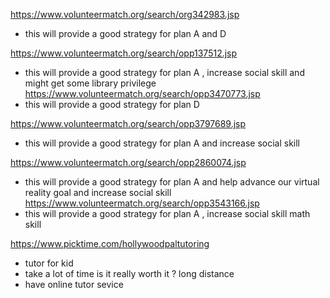 https://www.volunteermatch.org/search/org342983.jsp 
- this will provide a good strategy  for plan A and D  

https://www.volunteermatch.org/search/opp137512.jsp 
- this will provide a good strategy  for plan A  , increase social skill and might get some library privilege  
https://www.volunteermatch.org/search/opp3470773.jsp 
- this will provide a good strategy for plan D 

https://www.volunteermatch.org/search/opp3797689.jsp 
- this will provide a good strategy  for plan A and increase social skill 

https://www.volunteermatch.org/search/opp2860074.jsp 
- this will provide a good strategy  for plan A  and help advance our virtual reality goal and increase social skill 
https://www.volunteermatch.org/search/opp3543166.jsp 
 - this will provide a good strategy  for plan A , increase social skill math skill  


https://www.picktime.com/hollywoodpaltutoring  
- tutor for kid 
- take a lot of time is it really worth it ?  long distance 
- have online tutor sevice 



